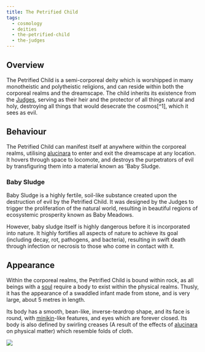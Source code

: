 ```yaml
---
title: The Petrified Child
tags:
  - cosmology
  - deities
  - the-petrified-child
  - the-judges
---
```

## Overview
The Petrified Child is a semi-corporeal deity which is worshipped in many monotheistic and polytheistic religions, and can reside within both the corporeal realms and the dreamscape. The child inherits its existence from the [Judges](lore/cosmology/celestial-beings/the-judges.md), serving as their heir and the protector of all things natural and holy, destroying all things that would desecrate the cosmos[^1], which it sees as evil.
## Behaviour
The Petrified Child can manifest itself at anywhere within the corporeal realms, utilising [alucinara](lore/cosmology/alucinara.md) to enter and exit the dreamscape at any location. It hovers through space to locomote, and destroys the purpetrators of evil by transfiguring them into a material known as 'Baby Sludge.
### Baby Sludge
Baby Sludge is a highly fertile, soil-like substance created upon the destruction of evil by the Petrified Child. It was designed by the Judges to trigger the proliferation of the natural world, resulting in beautiful regions of ecosystemic prosperity known as Baby Meadows.

However, baby sludge itself is highly dangerous before it is incorporated into nature. It highly fortifies all aspects of nature to achieve its goal (including decay, rot, pathogens, and bacteria), resulting in swift death through infection or necrosis to those who come in contact with it.
## Appearance
Within the corporeal realms, the Petrified Child is bound within rock, as all beings with a [soul](lore/cosmology/darkness.md) require a body to exist within the physical realms. Thusly, it has the appearance of a swaddled infant made from stone, and is very large, about 5 metres in length.

Its body has a smooth, bean-like, inverse-teardrop shape, and its face is round, with [minikin](fauna/minikin.md)-like features, and eyes which are forever closed. Its body is also defined by swirling creases (A result of the effects of [alucinara](lore/cosmology/alucinara.md) on physical matter) which resemble folds of cloth.

![](images/the-petrified-child.png)